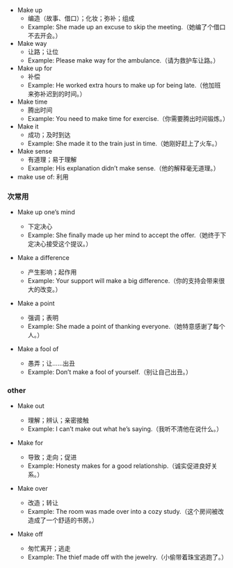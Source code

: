 - Make up
    * 编造（故事、借口）；化妆；弥补；组成
    * Example: She made up an excuse to skip the meeting.（她编了个借口不去开会。）
- Make way
    * 让路；让位
    * Example: Please make way for the ambulance.（请为救护车让路。）
- Make up for
    * 补偿
    * Example: He worked extra hours to make up for being late.（他加班来弥补迟到的时间。）
- Make time
    * 腾出时间
    * Example: You need to make time for exercise.（你需要腾出时间锻炼。）
- Make it
    * 成功；及时到达
    * Example: She made it to the train just in time.（她刚好赶上了火车。）
- Make sense
    * 有道理；易于理解
    * Example: His explanation didn’t make sense.（他的解释毫无道理。）
-  make use of: 利用

### 次常用

- Make up one’s mind
    * 下定决心
    * Example: She finally made up her mind to accept the offer.（她终于下定决心接受这个提议。）

- Make a difference
    * 产生影响；起作用
    * Example: Your support will make a big difference.（你的支持会带来很大的改变。）

- Make a point
    * 强调；表明
    * Example: She made a point of thanking everyone.（她特意感谢了每个人。）

- Make a fool of
    * 愚弄；让……出丑
    * Example: Don’t make a fool of yourself.（别让自己出丑。）

### other
      
- Make out
    * 理解；辨认；亲密接触
    * Example: I can’t make out what he’s saying.（我听不清他在说什么。）

- Make for
    * 导致；走向；促进
    * Example: Honesty makes for a good relationship.（诚实促进良好关系。）

- Make over
    * 改造；转让
    * Example: The room was made over into a cozy study.（这个房间被改造成了一个舒适的书房。）

- Make off
    * 匆忙离开；逃走
    * Example: The thief made off with the jewelry.（小偷带着珠宝逃跑了。）

 

 
